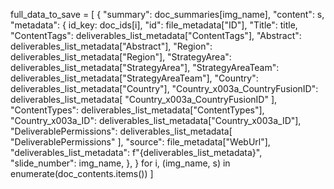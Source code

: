 full_data_to_save = [
            {
                "summary": doc_summaries[img_name],
                "content": s,
                "metadata": {
                    id_key: doc_ids[i],
                    "id": file_metadata["ID"],
                    "Title": title,
                    "ContentTags": deliverables_list_metadata["ContentTags"],
                    "Abstract": deliverables_list_metadata["Abstract"],
                    "Region": deliverables_list_metadata["Region"],
                    "StrategyArea": deliverables_list_metadata["StrategyArea"],
                    "StrategyAreaTeam": deliverables_list_metadata["StrategyAreaTeam"],
                    "Country": deliverables_list_metadata["Country"],
                    "Country_x003a_CountryFusionID": deliverables_list_metadata[
                        "Country_x003a_CountryFusionID"
                    ],
                    "ContentTypes": deliverables_list_metadata["ContentTypes"],
                    "Country_x003a_ID": deliverables_list_metadata["Country_x003a_ID"],
                    "DeliverablePermissions": deliverables_list_metadata[
                        "DeliverablePermissions"
                    ],
                    "source": file_metadata["WebUrl"],
                    "deliverables_list_metadata": f"{deliverables_list_metadata}",
                    "slide_number": img_name,
                },
            }
            for i, (img_name, s) in enumerate(doc_contents.items())
        ]
